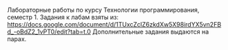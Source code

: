 Лабораторные работы по курсу Технологии программирования, семестр 1.
Задания к лабам взяты из: https://docs.google.com/document/d/1TUxcZclZ6zkdXw5X98irdYX5vn2FBd_-oBdZ2_1vPT0/edit?tab=t.0
Дополнительные задания выдаются на парах.
